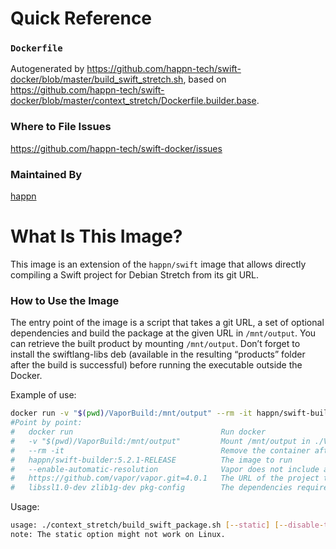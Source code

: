 # Quick Reference
### `Dockerfile`
Autogenerated by https://github.com/happn-tech/swift-docker/blob/master/build_swift_stretch.sh,
based on https://github.com/happn-tech/swift-docker/blob/master/context_stretch/Dockerfile.builder.base.

### Where to File Issues
https://github.com/happn-tech/swift-docker/issues

### Maintained By
[happn](https://github.com/happn-tech/)


# What Is This Image?
This image is an extension of the `happn/swift` image that allows directly compiling a Swift project for Debian Stretch from its git URL.

### How to Use the Image
The entry point of the image is a script that takes a git URL, a set of optional dependencies and build the package at the given URL in `/mnt/output`. You can retrieve the built product by mounting `/mnt/output`. Don’t forget to install the swiftlang-libs deb (available in the resulting “products” folder after the build is successful) before running the executable outside the Docker.

Example of use:
```bash
docker run -v "$(pwd)/VaporBuild:/mnt/output" --rm -it happn/swift-builder:5.2.1-RELEASE --enable-automatic-resolution https://github.com/vapor/vapor.git=4.0.1 libssl1.0-dev zlib1g-dev pkg-config
#Point by point:
#   docker run                                 Run docker
#   -v "$(pwd)/VaporBuild:/mnt/output"         Mount /mnt/output in ./VaporBuild (in order to retrieve the built products)
#   --rm -it                                   Remove the container after the build is complete, and attach with tty while running
#   happn/swift-builder:5.2.1-RELEASE          The image to run
#   --enable-automatic-resolution              Vapor does not include a Package.resolved file, so we have to enable automatic Package resolution
#   https://github.com/vapor/vapor.git=4.0.1   The URL of the project to build, with the branch/tag/commit to build (here master; optional)
#   libssl1.0-dev zlib1g-dev pkg-config        The dependencies required to build the project
```

Usage:
```bash
usage: ./context_stretch/build_swift_package.sh [--static] [--disable-test-discovery] [--enable-automatic-resolution] git_url[=treeish_object] [build_dependency1, build_dependency2, ...]
note: The static option might not work on Linux.
```
